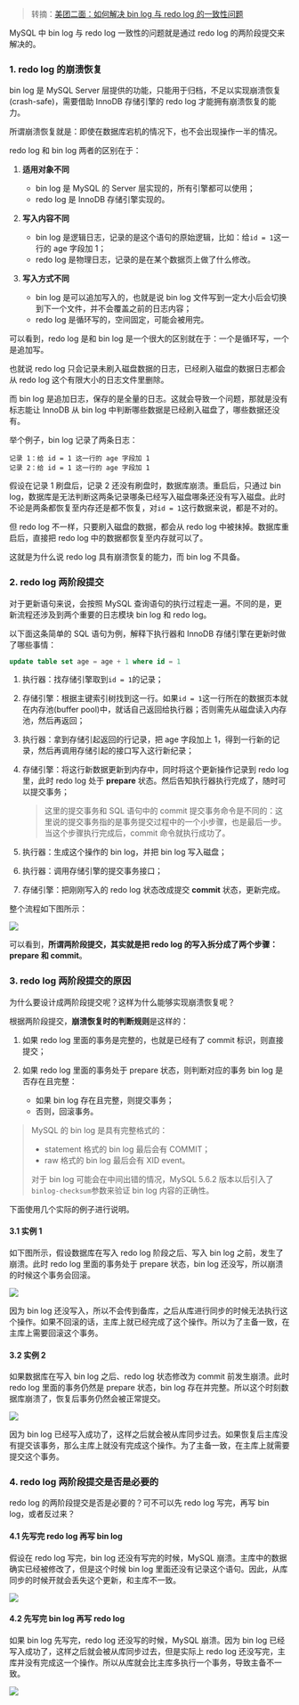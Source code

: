 > 转摘：[美团二面：如何解决 bin log 与 redo log 的一致性问题](https://mp.weixin.qq.com/s/DyYQkaO-YLBqlpSXfbLJ0A?forceh5=1)

MySQL 中 bin log 与 redo log 一致性的问题就是通过 redo log 的两阶段提交来解决的。

### 1. redo log 的崩溃恢复

bin log 是 MySQL Server 层提供的功能，只能用于归档，不足以实现崩溃恢复(crash-safe)，需要借助 InnoDB 存储引擎的 redo log 才能拥有崩溃恢复的能力。

所谓崩溃恢复就是：即使在数据库宕机的情况下，也不会出现操作一半的情况。

redo log 和 bin log 两者的区别在于：

1. **适用对象不同**

    * bin log 是 MySQL 的 Server 层实现的，所有引擎都可以使用；
    * redo log 是 InnoDB 存储引擎实现的。

2. **写入内容不同**

    * bin log 是逻辑日志，记录的是这个语句的原始逻辑，比如：给`id = 1`这一行的 age 字段加 1；
    * redo log 是物理日志，记录的是在某个数据页上做了什么修改。

3. **写入方式不同**

    * bin log 是可以追加写入的，也就是说 bin log 文件写到一定大小后会切换到下一个文件，并不会覆盖之前的日志内容；
    * redo log 是循环写的，空间固定，可能会被用完。

可以看到，redo log 是和 bin log 是一个很大的区别就在于：一个是循环写，一个是追加写。

也就说 redo log 只会记录未刷入磁盘数据的日志，已经刷入磁盘的数据日志都会从 redo log 这个有限大小的日志文件里删除。

而 bin log 是追加日志，保存的是全量的日志。这就会导致一个问题，那就是没有标志能让 InnoDB 从 bin log 中判断哪些数据是已经刷入磁盘了，哪些数据还没有。

举个例子，bin log 记录了两条日志：

```
记录 1：给 id = 1 这一行的 age 字段加 1
记录 2：给 id = 1 这一行的 age 字段加 1
```

假设在记录 1 刷盘后，记录 2 还没有刷盘时，数据库崩溃。重启后，只通过 bin log，数据库是无法判断这两条记录哪条已经写入磁盘哪条还没有写入磁盘。此时不论是两条都恢复至内存还是都不恢复，对`id = 1`这行数据来说，都是不对的。

但 redo log 不一样，只要刷入磁盘的数据，都会从 redo log 中被抹掉。数据库重启后，直接把 redo log 中的数据都恢复至内存就可以了。

这就是为什么说 redo log 具有崩溃恢复的能力，而 bin log 不具备。

### 2. redo log 两阶段提交

对于更新语句来说，会按照 MySQL 查询语句的执行过程走一遍。不同的是，更新流程还涉及到两个重要的日志模块 bin log 和 redo log。

以下面这条简单的 SQL 语句为例，解释下执行器和 InnoDB 存储引擎在更新时做了哪些事情：

```sql
update table set age = age + 1 where id = 1
```

1. 执行器：找存储引擎取到`id = 1`的记录；

2. 存储引擎：根据主键索引树找到这一行。如果`id = 1`这一行所在的数据页本就在内存池(buffer pool)中，就话自己返回给执行器；否则需先从磁盘读入内存池，然后再返回；

3. 执行器：拿到存储引起返回的行记录，把 age 字段加上 1，得到一行新的记录，然后再调用存储引起的接口写入这行新纪录；

4. 存储引擎：将这行新数据更新到内存中，同时将这个更新操作记录到 redo log 里，此时 redo log 处于 **prepare** 状态。然后告知执行器执行完成了，随时可以提交事务；

    > 这里的提交事务和 SQL 语句中的 commit 提交事务命令是不同的：这里说的提交事务指的是事务提交过程中的一个小步骤，也是最后一步。当这个步骤执行完成后，commit 命令就执行成功了。

5. 执行器：生成这个操作的 bin log，并把 bin log 写入磁盘；

6. 执行器：调用存储引擎的提交事务接口；

7. 存储引擎：把刚刚写入的 redo log 状态改成提交 **commit** 状态，更新完成。

整个流程如下图所示：

![](http://cnd.qiniu.lin07ux.cn/markdown/1642000486837-e12575911647.jpg)

可以看到，**所谓两阶段提交，其实就是把 redo log 的写入拆分成了两个步骤：prepare 和 commit**。

### 3. redo log 两阶段提交的原因

为什么要设计成两阶段提交呢？这样为什么能够实现崩溃恢复呢？

根据两阶段提交，**崩溃恢复时的判断规则**是这样的：

1. 如果 redo log 里面的事务是完整的，也就是已经有了 commit 标识，则直接提交；

2. 如果 redo log 里面的事务处于 prepare 状态，则判断对应的事务 bin log 是否存在且完整：
    
    * 如果 bin log 存在且完整，则提交事务；
    * 否则，回滚事务。

> MySQL 的 bin log 是具有完整格式的：
> 
> * statement 格式的 bin log 最后会有 COMMIT；
> * raw 格式的 bin log 最后会有 XID event。
> 
> 对于 bin log 可能会在中间出错的情况，MySQL 5.6.2 版本以后引入了`binlog-checksum`参数来验证 bin log 内容的正确性。

下面使用几个实际的例子进行说明。

#### 3.1 实例 1

如下图所示，假设数据库在写入 redo log 阶段之后、写入 bin log 之前，发生了崩溃。此时 redo log 里面的事务处于 prepare 状态，bin log 还没写，所以崩溃的时候这个事务会回滚。

![](http://cnd.qiniu.lin07ux.cn/markdown/1642034779305-b7420561ecf6.jpg)

因为 bin log 还没写入，所以不会传到备库，之后从库进行同步的时候无法执行这个操作。如果不回滚的话，主库上就已经完成了这个操作。所以为了主备一致，在主库上需要回滚这个事务。

#### 3.2 实例 2

如果数据库在写入 bin log 之后、redo log 状态修改为 commit 前发生崩溃。此时 redo log 里面的事务仍然是 prepare 状态，bin log 存在并完整。所以这个时刻数据库崩溃了，恢复后事务仍然会被正常提交。

![](http://cnd.qiniu.lin07ux.cn/markdown/1642035021452-c9e9ed53c061.jpg)

因为 bin log 已经写入成功了，这样之后就会被从库同步过去。如果恢复后主库没有提交该事务，那么主库上就没有完成这个操作。为了主备一致，在主库上就需要提交这个事务。

### 4. redo log 两阶段提交是否是必要的

redo log 的两阶段提交是否是必要的？可不可以先 redo log 写完，再写 bin log，或者反过来？

#### 4.1 先写完 redo log 再写 bin log

假设在 redo log 写完，bin log 还没有写完的时候，MySQL 崩溃。主库中的数据确实已经被修改了，但是这个时候 bin log 里面还没有记录这个语句。因此，从库同步的时候开就会丢失这个更新，和主库不一致。

![](http://cnd.qiniu.lin07ux.cn/markdown/1642035344658-97f3fe44a65c.jpg)

#### 4.2 先写完 bin log 再写 redo log

如果 bin log 先写完，redo log 还没写的时候，MySQL 崩溃。因为 bin log 已经写入成功了，这样之后就会被从库同步过去，但是实际上 redo log 还没写完，主库并没有完成这一个操作。所以从库就会比主库多执行一个事务，导致主备不一致。

![](http://cnd.qiniu.lin07ux.cn/markdown/1642035433799-7621cc83387c.jpg)



